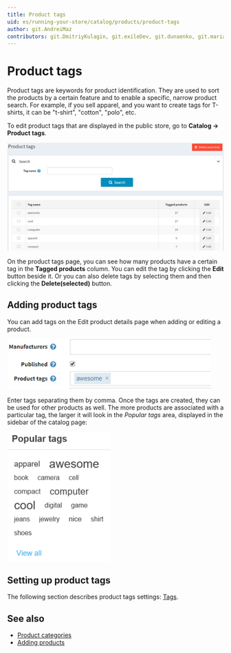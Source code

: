```yaml
---
title: Product tags
uid: es/running-your-store/catalog/products/product-tags
author: git.AndreiMaz
contributors: git.DmitriyKulagin, git.exileDev, git.dunaenko, git.mariannk
---
```


# Product tags

Product tags are keywords for product identification. They are used to sort the products by a certain feature and to enable a specific, narrow product search.
For example, if you sell apparel, and you want to create tags for T-shirts, it can be "t-shirt", "cotton", "polo", etc.

To edit product tags that are displayed in the public store, go to **Catalog → Product tags**.

![Product tags](_static/product-tags/tags.jpg)

On the product tags page, you can see how many products have a certain tag in the **Tagged products** column. You can edit the tag by clicking the **Edit** button beside it. Or you can also delete tags by selecting them and then clicking the **Delete(selected)** button.

## Adding product tags

You can add tags on the Edit product details page when adding or editing a product.

![Add tags](_static/product-tags/product_tags2.png)

Enter tags separating them by comma. Once the tags are created, they can be used for other products as well. The more products are associated with a particular tag, the larger it will look in the *Popular tags* area, displayed in the sidebar of the catalog page:

![Popular tags](_static/product-tags/popular_tags.png)

## Setting up product tags

The following section describes product tags settings: [Tags](xref:es/running-your-store/catalog/catalog-settings#tags).

## See also

* [Product categories](xref:es/running-your-store/catalog/categories)
* [Adding products](xref:es/running-your-store/catalog/products/add-products)